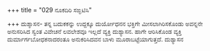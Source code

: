+++
title = "029 ನೂಕದಿರಿ ಸಙ್ಘಟಿಸಿ"

+++
ದುಶ್ಶಾಸನ- ತನ್ನ ಬದುಕಕನ್ನು ಉದ್ದಕ್ಕೂ ದುರ್ಯೋಧನನ ಭಕ್ತಿಗೇ ಮೀಸಲಾಗಿರಿಸಕೊಂಡು ಅವನ್ನನೇ ಅನುಸರಿಸಿದ ಸ್ವಂತ ವಿವೇಚನೆ ಲವಲೇಶವೂ ಇಲ್ಲದೆ ವ್ಯಕ್ತಿ ದುಶ್ಯಾಸನ. ಹಾಗೇ ಆರಿಸಿಕೊಂಡ ವ್ಯಕ್ತಿ ದುರ್ಮಾರ್ಗಬೋಧಕನಾದರಂತೂ ಅನುಕರಿಸಿದವನ ಬಾಳು ಮೂರಾಬಟ್ಟೆಯಾಗುತ್ತದೆ. ದುಶ್ಯಾಸನ